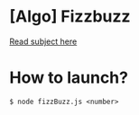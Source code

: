 [Algo] Fizzbuzz
========
[Read subject here](https://github.com/fulll/hiring/blob/master/Algo/fizzbuzz.md)

How to launch?
======
`$ node fizzBuzz.js <number>`